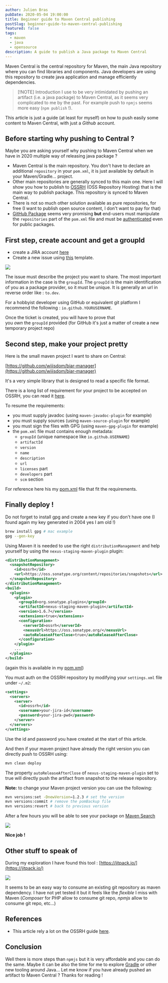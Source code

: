 ```yaml
---
author: Julien Bras
pubDate: 2020-05-04 19:00:00
title: Beginner guide to Maven Central publishing
postSlug: beginner-guide-to-maven-central-publishing
featured: false
tags:
  - maven
  - java
  - opensource
description: A guide to publish a Java package to Maven Central
---
```


Maven Central is the central repository for Maven, the main Java repository where you can find libraries and components. Java developers are using this repository to create java application and manage efficiently dependencies.

> [!NOTE] Introduction
> I use to be very intimidated by pushing an artifact (i.e. a java package) to Maven Central, as it seems very complicated to me by the past. For example push to `npmjs` seems more easy (`npm publish` !).

This article is just a guide (at least for myself) on how to push easily some content to Maven Central, with just a *Github* account.

## Before starting why pushing to Central ?

Maybe you are asking yourself why pushing to Maven Central when we have in 2020 multiple way of releasing java package ?

- Maven Central is the main repository. You don't have to declare an additional `repository` in your `pom.xml`, it is just available by default in your Maven/Gradle... project.
- Other main repositories are generally synced to this main one. Here I will show you how to publish to [OSSRH](https://central.sonatype.org/pages/ossrh-guide.html) (OSS Repository Hosting) that is the main way to publish package. This repository is synced to Maven Central.
- There is not so much other solution available as pure repositories, for free (I want to publish open source content, I don't want to pay for that)
- [GitHub Package](https://github.com/features/packages) seems very promising **but** end-users must manipulate the `repositories` part of the `pom.xml` file and must be [authenticated](https://github.community/t5/GitHub-API-Development-and/Download-from-Github-Package-Registry-without-authentication/td-p/35255) even for public packages.

## First step, create account and get a groupId

- create a JIRA account [here](https://issues.sonatype.org/secure/Signup!default.jspa)
- Create a new issue using [this](https://issues.sonatype.org/secure/CreateIssue.jspa?issuetype=21&pid=10134) template.

![](./maven1.png)

The issue must describe the project you want to share. The most important information in the case is the `groupId`. The `groupId` is the main identification of you as a package provider, so it must be unique. It is generally an url in reverse order like : `to.dev`.

For a hobbyist developer using GitHub or equivalent git platform I recommend the following : `io.github.YOURUSERNAME`.

Once the ticket is created, you will have to prove that you *own* the `groupId` provided (for GitHub it's just a matter of create a new temporary project repo)

## Second step, make your project pretty

Here is the small maven project I want to share on Central:

[https://github.com/wiiisdom/biar-manager](https://github.com/wiiisdom/biar-manager)

It's a very simple library that is designed to read a specific file format.

There is a long list of requirement for your project to be accepted on OSSRH, you can read it [here](https://central.sonatype.org/pages/requirements.html).

To resume the requirements:

- you must supply javadoc (using `maven-javadoc-plugin` for example)
- you must supply sources (using `maven-source-plugin` for example)
- you must sign the files with GPG (using `maven-gpg-plugin` for example)
- the `pom.xml` file must contains enough metadata:
  - `groupId` (unique namespace like `io.github.USERNAME`)
  - `artifactId`
  - `version`
  - `name`
  - `description`
  - `url`
  - `licenses` part
  - `developers` part
  - `scm` section

For reference here his my [pom.xml](https://github.com/bobman38/biar-manager/blob/master/pom.xml) file that fit the requirements.

## Finally deploy !

Do not forget to install gpg and create a new key if you don't have one (I found again my key generated in 2004 yes I am old !)

```bash
brew install gpg # mac example
gpg --gen-key
```

Using Maven it is needed to use the right `distributionManagement` and help yourself by using the `nexus-staging-maven-plugin` plugin:

```xml
<distributionManagement>
  <snapshotRepository>
    <id>ossrh</id>
    <url>https://oss.sonatype.org/content/repositories/snapshots</url>
  </snapshotRepository>
</distributionManagement>
<build>
  <plugins>
    <plugin>
      <groupId>org.sonatype.plugins</groupId>
      <artifactId>nexus-staging-maven-plugin</artifactId>
      <version>1.6.7</version>
      <extensions>true</extensions>
      <configuration>
        <serverId>ossrh</serverId>
        <nexusUrl>https://oss.sonatype.org/</nexusUrl>
        <autoReleaseAfterClose>true</autoReleaseAfterClose>
      </configuration>
    </plugin>
    ...
  </plugins>
</build>
```

(again this is available in my [pom.xml](https://github.com/bobman38/biar-manager/blob/master/pom.xml))

You must auth on the OSSRH repository by modifying your `settings.xml` file under `~/.m2`:

```xml
<settings>
  <servers>
    <server>
      <id>ossrh</id>
      <username>your-jira-id</username>
      <password>your-jira-pwd</password>
    </server>
  </servers>
</settings>
```

Use the id and password you have created at the start of this article.

And then if your maven project have already the right version you can directly push to OSSRH using:

```bash
mvn clean deploy
```

The property `autoReleaseAfterClose` of `nexus-staging-maven-plugin` set to true will directly push the artifact from snapshot to the release repository.

**Note:** to change your Maven project version you can use the following:

```bash
mvn versions:set -DnewVersion=1.2.3 # set the version
mvn versions:commit # remove the pomBackup file
mvn versions:revert # back to previous version
```

After a few hours you will be able to see your package on [Maven Search](https://search.maven.org/)

![](./maven2.png)

**Nice job !**

## Other stuff to speak of

During my exploration I have found this tool : [https://jitpack.io/](https://jitpack.io/)

![](./maven3.png)

It seems to be an easy way to consume an existing git repository as maven dependency. I have not yet tested it but it feels like the *flexible* I miss with Maven (*Composer* for PHP allow to consume git repo, *npmjs* allow to consume git repo, etc...)

## References

- This article rely a lot on the OSSRH guide [here](https://central.sonatype.org/pages/ossrh-guide.html).

## Conclusion

Well there is more steps than `npmjs` but it is very affordable and you can do the same. Maybe it can be also the time for me to explore [Gradle](https://gradle.org/) or other new tooling around Java... Let me know if you have already pushed an artifact to Maven Central ? Thanks for reading !
